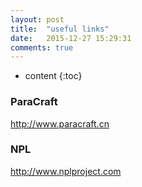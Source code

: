 ```yaml
---
layout: post
title:  "useful links"
date:   2015-12-27 15:29:31
comments: true
---
```


* content
{:toc}

### ParaCraft
http://www.paracraft.cn

### NPL
http://www.nplproject.com

